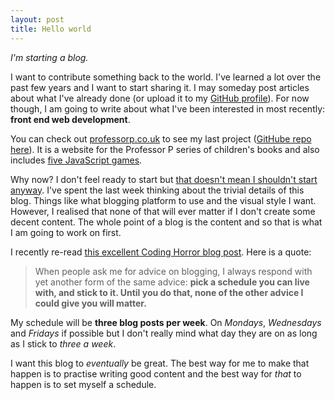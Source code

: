 ```yaml
---
layout: post
title: Hello world
---
```


*I'm starting a blog.* 

I want to contribute something back to the world. I've learned a lot over the past few years and I want to start sharing it. I may someday post articles about what I've already done (or upload it to my [GitHub profile](https://github.com/davidxmoody)). For now though, I am going to write about what I've been interested in most recently: **front end web development**. 

You can check out [professorp.co.uk](http://professorp.co.uk/) to see my last project ([GitHube repo here](https://github.com/davidxmoody/professorp.co.uk)). It is a website for the Professor P series of children's books and also includes [five JavaScript games](http://professorp.co.uk/games/). 


Why now? I don't feel ready to start but [that doesn't mean I shouldn't start anyway](http://jamesclear.com/successful-people-start-before-they-feel-ready). I've spent the last week thinking about the trivial details of this blog. Things like what blogging platform to use and the visual style I want. However, I realised that none of that will ever matter if I don't create some decent content. The whole point of a blog is the content and so that is what I am going to work on first.

I recently re-read [this excellent Coding Horror blog post](http://blog.codinghorror.com/how-to-achieve-ultimate-blog-success-in-one-easy-step/). Here is a quote:

> When people ask me for advice on blogging, I always respond with yet another form of the same advice: **pick a schedule you can live with, and stick to it. Until you do that, none of the other advice I could give you will matter.**

My schedule will be **three blog posts per week**. On *Mondays*, *Wednesdays* and *Fridays* if possible but I don't really mind what day they are on as long as I stick to *three a week*. 

I want this blog to *eventually* be great. The best way for me to make that happen is to practise writing good content and the best way for *that* to happen is to set myself a schedule. 
